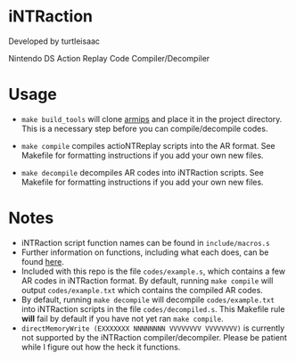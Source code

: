 # iNTRaction
Developed by turtleisaac

Nintendo DS Action Replay Code Compiler/Decompiler

# Usage

* ```make build_tools``` will clone [armips](https://github.com/Kingcom/armips) and place it in the project directory. This is a necessary step before you can compile/decompile codes.

* ```make compile``` compiles actioNTReplay scripts into the AR format. See Makefile for formatting instructions if you add your own new files.

* ```make decompile``` decompiles AR codes into iNTRaction scripts. See Makefile for formatting instructions if you add your own new files.

# Notes

* iNTRaction script function names can be found in `include/macros.s`
* Further information on functions, including what each does, can be found [here](http://uk.codejunkies.com/support_downloads/Trainer-Toolkit-for-Nintendo-DS-User-Manual.pdf).
* Included with this repo is the file `codes/example.s`, which contains a few AR codes in iNTRaction format. By default, running ```make compile``` will output ```codes/example.txt``` which contains the compiled AR codes.
* By default, running ```make decompile``` will decompile ```codes/example.txt``` into iNTRaction scripts in the file ```codes/decompiled.s```. This Makefile rule **will** fail by default if you have not yet ran ```make compile```.
* `directMemoryWrite (EXXXXXXX NNNNNNNN VVVVVVVV VVVVVVVV)` is currently not supported by the iNTRaction compiler/decompiler. Please be patient while I figure out how the heck it functions.
